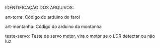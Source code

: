 IDENTIFICAÇÃO DOS ARQUIVOS:

art-torre:
Código do arduino do farol

art-montanha:
Código do arduino da montanha

teste-servo:
Teste de servo motor, vira o motor se o LDR detectar ou não luz
